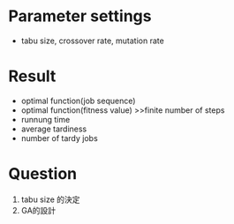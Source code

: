 # Parameter settings
-  tabu size, crossover rate, mutation rate


# Result
- optimal function(job sequence) 
- optimal function(fitness value) >>finite number of steps
- runnung time
- average tardiness
- number of tardy jobs

# Question
1. tabu size 的決定
2. GA的設計

